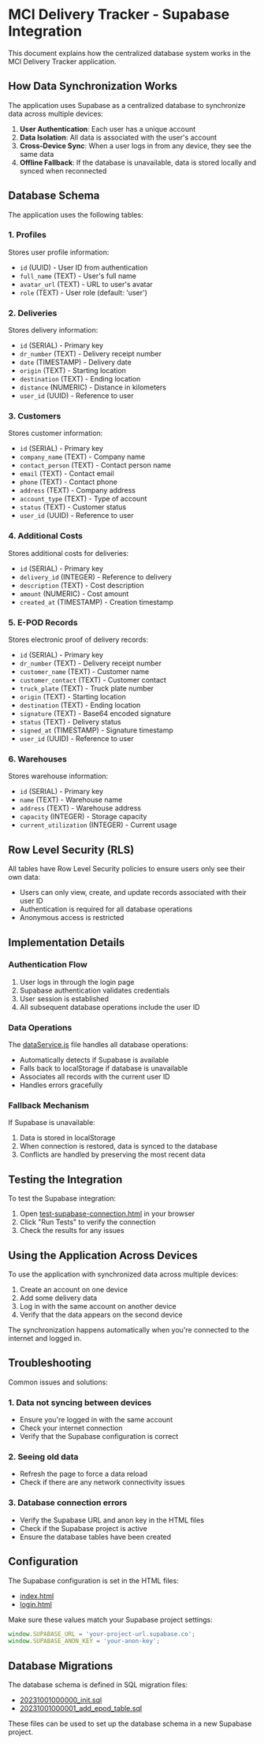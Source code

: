 # MCI Delivery Tracker - Supabase Integration

This document explains how the centralized database system works in the MCI Delivery Tracker application.

## How Data Synchronization Works

The application uses Supabase as a centralized database to synchronize data across multiple devices:

1. **User Authentication**: Each user has a unique account
2. **Data Isolation**: All data is associated with the user's account
3. **Cross-Device Sync**: When a user logs in from any device, they see the same data
4. **Offline Fallback**: If the database is unavailable, data is stored locally and synced when reconnected

## Database Schema

The application uses the following tables:

### 1. Profiles
Stores user profile information:
- `id` (UUID) - User ID from authentication
- `full_name` (TEXT) - User's full name
- `avatar_url` (TEXT) - URL to user's avatar
- `role` (TEXT) - User role (default: 'user')

### 2. Deliveries
Stores delivery information:
- `id` (SERIAL) - Primary key
- `dr_number` (TEXT) - Delivery receipt number
- `date` (TIMESTAMP) - Delivery date
- `origin` (TEXT) - Starting location
- `destination` (TEXT) - Ending location
- `distance` (NUMERIC) - Distance in kilometers
- `user_id` (UUID) - Reference to user

### 3. Customers
Stores customer information:
- `id` (SERIAL) - Primary key
- `company_name` (TEXT) - Company name
- `contact_person` (TEXT) - Contact person name
- `email` (TEXT) - Contact email
- `phone` (TEXT) - Contact phone
- `address` (TEXT) - Company address
- `account_type` (TEXT) - Type of account
- `status` (TEXT) - Customer status
- `user_id` (UUID) - Reference to user

### 4. Additional Costs
Stores additional costs for deliveries:
- `id` (SERIAL) - Primary key
- `delivery_id` (INTEGER) - Reference to delivery
- `description` (TEXT) - Cost description
- `amount` (NUMERIC) - Cost amount
- `created_at` (TIMESTAMP) - Creation timestamp

### 5. E-POD Records
Stores electronic proof of delivery records:
- `id` (SERIAL) - Primary key
- `dr_number` (TEXT) - Delivery receipt number
- `customer_name` (TEXT) - Customer name
- `customer_contact` (TEXT) - Customer contact
- `truck_plate` (TEXT) - Truck plate number
- `origin` (TEXT) - Starting location
- `destination` (TEXT) - Ending location
- `signature` (TEXT) - Base64 encoded signature
- `status` (TEXT) - Delivery status
- `signed_at` (TIMESTAMP) - Signature timestamp
- `user_id` (UUID) - Reference to user

### 6. Warehouses
Stores warehouse information:
- `id` (SERIAL) - Primary key
- `name` (TEXT) - Warehouse name
- `address` (TEXT) - Warehouse address
- `capacity` (INTEGER) - Storage capacity
- `current_utilization` (INTEGER) - Current usage

## Row Level Security (RLS)

All tables have Row Level Security policies to ensure users only see their own data:

- Users can only view, create, and update records associated with their user ID
- Authentication is required for all database operations
- Anonymous access is restricted

## Implementation Details

### Authentication Flow
1. User logs in through the login page
2. Supabase authentication validates credentials
3. User session is established
4. All subsequent database operations include the user ID

### Data Operations
The [dataService.js](public/assets/js/dataService.js) file handles all database operations:
- Automatically detects if Supabase is available
- Falls back to localStorage if database is unavailable
- Associates all records with the current user ID
- Handles errors gracefully

### Fallback Mechanism
If Supabase is unavailable:
1. Data is stored in localStorage
2. When connection is restored, data is synced to the database
3. Conflicts are handled by preserving the most recent data

## Testing the Integration

To test the Supabase integration:

1. Open [test-supabase-connection.html](public/test-supabase-connection.html) in your browser
2. Click "Run Tests" to verify the connection
3. Check the results for any issues

## Using the Application Across Devices

To use the application with synchronized data across multiple devices:

1. Create an account on one device
2. Add some delivery data
3. Log in with the same account on another device
4. Verify that the data appears on the second device

The synchronization happens automatically when you're connected to the internet and logged in.

## Troubleshooting

Common issues and solutions:

### 1. Data not syncing between devices
- Ensure you're logged in with the same account
- Check your internet connection
- Verify that the Supabase configuration is correct

### 2. Seeing old data
- Refresh the page to force a data reload
- Check if there are any network connectivity issues

### 3. Database connection errors
- Verify the Supabase URL and anon key in the HTML files
- Check if the Supabase project is active
- Ensure the database tables have been created

## Configuration

The Supabase configuration is set in the HTML files:
- [index.html](public/index.html)
- [login.html](public/login.html)

Make sure these values match your Supabase project settings:
```javascript
window.SUPABASE_URL = 'your-project-url.supabase.co';
window.SUPABASE_ANON_KEY = 'your-anon-key';
```

## Database Migrations

The database schema is defined in SQL migration files:
- [20231001000000_init.sql](supabase/migrations/20231001000000_init.sql)
- [20231001000001_add_epod_table.sql](supabase/migrations/20231001000001_add_epod_table.sql)

These files can be used to set up the database schema in a new Supabase project.